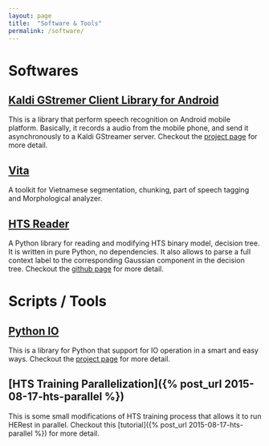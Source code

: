 ```yaml
---
layout: page
title:  "Software & Tools"
permalink: /software/
---
```

# Softwares #

<!--
## [Word-level emphasis estimation](http://truongdq.com/word-level-emphasis-estimation/) ##
A toolkit to estimate a real-numbered value for every word in an utterance that represents for how emphasis that word is using linear hidden semi-Markov model (LR-HSMM).
See more detail in [project page](http://truongdq.com/word-level-emphasis-estimation/) or [this paper](url).
-->

## [Kaldi GStremer Client Library for Android](https://github.com/truongdo/kaldi-gstreamer-android-client) ##
This is a library that perform speech recognition on Android mobile platform. Basically, it records a audio from the mobile phone, and send it asynchronously to a Kaldi GStreamer server. Checkout the [project page](https://github.com/truongdo/kaldi-gstreamer-android-client) for more detail.

## [Vita](https://github.com/truongdo/vita) ##
A toolkit for Vietnamese segmentation, chunking, part of speech tagging and Morphological analyzer.

## [HTS Reader](https://github.com/truongdo/hts_reader) ##
A Python library for reading and modifying HTS binary model, decision tree. It is written in pure Python, no dependencies.
It also allows to parse a full context label to the corresponding Gaussian component in
the decision tree. Checkout the [github page](https://github.com/truongdo/hts_reader) for more detail.

# Scripts / Tools #

## [Python IO](http://github.com/truongdo/py_io) ##
This is a library for Python that support for IO operation in a smart and easy ways. Checkout the [project page](https://github.com/truongdo/py_io) for more detail.

## [HTS Training Parallelization]({% post_url 2015-08-17-hts-parallel %}) ##
This is some small modifications of HTS training process that allows it to run HERest in parallel. Checkout this [tutorial]({% post_url 2015-08-17-hts-parallel %}) for more detail.

